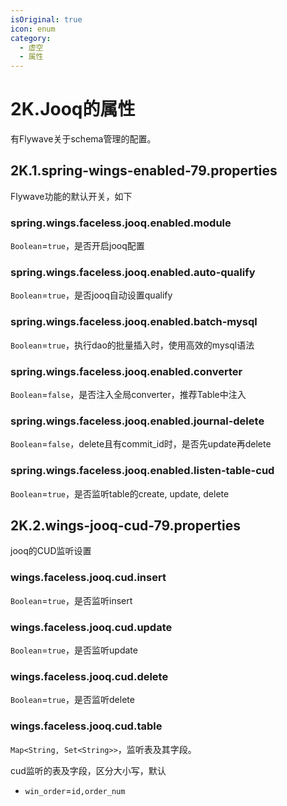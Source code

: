 ```yaml
---
isOriginal: true
icon: enum
category:
  - 虚空
  - 属性
---
```


# 2K.Jooq的属性

有Flywave关于schema管理的配置。

## 2K.1.spring-wings-enabled-79.properties

Flywave功能的默认开关，如下

### spring.wings.faceless.jooq.enabled.module

`Boolean`=`true`，是否开启jooq配置

### spring.wings.faceless.jooq.enabled.auto-qualify

`Boolean`=`true`，是否jooq自动设置qualify

### spring.wings.faceless.jooq.enabled.batch-mysql

`Boolean`=`true`，执行dao的批量插入时，使用高效的mysql语法

### spring.wings.faceless.jooq.enabled.converter

`Boolean`=`false`，是否注入全局converter，推荐Table中注入

### spring.wings.faceless.jooq.enabled.journal-delete

`Boolean`=`false`，delete且有commit_id时，是否先update再delete

### spring.wings.faceless.jooq.enabled.listen-table-cud

`Boolean`=`true`，是否监听table的create, update, delete

## 2K.2.wings-jooq-cud-79.properties

jooq的CUD监听设置

### wings.faceless.jooq.cud.insert

`Boolean`=`true`，是否监听insert

### wings.faceless.jooq.cud.update

`Boolean`=`true`，是否监听update

### wings.faceless.jooq.cud.delete

`Boolean`=`true`，是否监听delete

### wings.faceless.jooq.cud.table

`Map<String, Set<String>>`，监听表及其字段。

cud监听的表及字段，区分大小写，默认

* `win_order`=`id,order_num`
